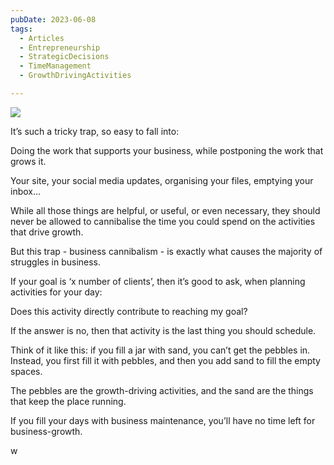 ```yaml
---
pubDate: 2023-06-08
tags:
  - Articles
  - Entrepreneurship
  - StrategicDecisions
  - TimeManagement
  - GrowthDrivingActivities

---
```


![](Media/SalesFlowCoach.app_Growth-driving-activities-vs-business-cannibalism_MartinStellar.png)

It’s such a tricky trap, so easy to fall into:

Doing the work that supports your business, while postponing the work that grows it.

Your site, your social media updates, organising your files, emptying your inbox…

While all those things are helpful, or useful, or even necessary, they should never be allowed to cannibalise the time you could spend on the activities that drive growth.

But this trap - business cannibalism - is exactly what causes the majority of struggles in business.

If your goal is ‘x number of clients’, then it’s good to ask, when planning activities for your day:

Does this activity directly contribute to reaching my goal?

If the answer is no, then that activity is the last thing you should schedule.

Think of it like this: if you fill a jar with sand, you can’t get the pebbles in. Instead, you first fill it with pebbles, and then you add sand to fill the empty spaces.

The pebbles are the growth-driving activities, and the sand are the things that keep the place running.

If you fill your days with business maintenance, you’ll have no time left for business-growth.

w
